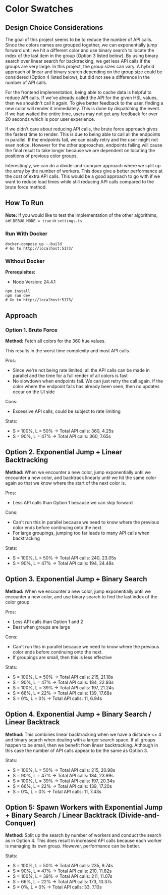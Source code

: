 # Color Swatches

## Design Choice Considerations

The goal of this project seems to be to reduce the number of API calls. Since the colors names are grouped together, we can exponentially jump forward until we hit a different color and use binary search to locate the index of the last item in the group (Option 3 listed below). By using binary search over linear search for backtracking, we get less API calls if the groups are very large. In this project, the group sizes can vary. A hybrid approach of linear and binary search depending on the group size could be considered (Option 4 listed below), but did not see a difference in the number of API calls.

For the frontend implementation, being able to cache data is helpful to reduce API calls. If we've already called the API for the given HSL values, then we shouldn't call it again. To give better feedback to the user, finding a new color will render it immediately. This is done by dispatching the event. If we had waited the entire time, users may not get any feedback for over 20 seconds which is poor user experience.

If we didn't care about reducing API calls, the brute force approach gives the fastest time to render. This is due to being able to call all the endpoints in parallel. If the endpoints fail, we can easily retry and the user might not even notice. However for the other approaches, endpoints failing will cause the final result to take longer because we are dependent on locating the positions of previous color groups.

Interestingly, we can do a divide-and-conquer approach where we split up the array by the number of workers. This does give a better performance at the cost of extra API calls. This would be a good approach to go with if we want to reduce load times while still reducing API calls compared to the brute force method.

## How To Run

**Note:** If you would like to test the implementation of the other algorithms, set `DEBUG_MODE = true` in `settings.ts`

### Run With Docker

```
docker-compose up --build
# Go to http://localhost:5173/
```

### Without Docker

**Prerequisites:**
* Node Version: 24.4.1

```
npm install
npm run dev
# Go to http://localhost:5173/
```

## Approach

### Option 1. Brute Force

**Method:** Fetch all colors for the 360 hue values.

This results in the worst time complexity and most API calls.

Pros:
* Since we're not being rate limited, all the API calls can be made in parallel and the time for a full render of all colors is fast
* No slowdown when endpoints fail. We can just retry the call again. If the color where the endpoint fails has already been seen, then no updates occur on the UI side

Cons:
* Excessive API calls, could be subject to rate limiting
 
Stats:
* S = 100%, L = 50% -> Total API calls: 360, 4.25s
* S = 90%, L = 47% -> Total API calls: 360, 7.65s

## Option 2. Exponential Jump + Linear Backtracking

**Method:** When we encounter a new color, jump exponentially until we encounter a new color, and backtrack linearly until we hit the same color again so that we know where the start of the next color is.

Pros:
* Less API calls than Option 1 because we can skip forward

Cons:
* Can't run this in parallel because we need to know where the previous color ends before continuing onto the next.
* For large groupings, jumping too far leads to many API calls when backtracking

Stats:
* S = 100%, L = 50% -> Total API calls: 240, 23.05s
* S = 90%, L = 47% -> Total API calls: 194, 24.48s

## Option 3. Exponential Jump + Binary Search

**Method:** When we encounter a new color, jump exponentially until we encounter a new color, and use binary search to find the last index of the color group.

Pros:
* Less API calls than Option 1 and 2
* Best when groups are large

Cons:
* Can't run this in parallel because we need to know where the previous color ends before continuing onto the next.
* If groupings are small, then this is less effective

Stats:
* S = 100%, L = 50% -> Total API calls: 215, 21.18s
* S = 90%, L = 47% -> Total API calls: 184, 22.93s
* S = 100%, L = 39% -> Total API calls: 197, 21.24s
* S = 66%, L = 22% -> Total API calls: 139, 17.68s
* S = 0%, L = 0% -> Total API calls: 11, 6.94s

## Option 4. Exponential Jump + Binary Search / Linear Backtrack

**Method:** This combines linear backtracking when we have a distance <= 4 and binary search when dealing with a larger search space. If all groups happen to be small, then we benefit from linear backtracking. Although in this case the number of API calls appear to be the same as Option 3.

Stats:
* S = 100%, L = 50% -> Total API calls: 215, 20.98s
* S = 90%, L = 47% -> Total API calls: 184, 23.99s
* S = 100%, L = 39% -> Total API calls: 197, 20.34s
* S = 66%, L = 22% -> Total API calls: 139, 17.20s
* S = 0%, L = 0% -> Total API calls: 11, 7.43s

## Option 5: Spawn Workers with Exponential Jump + Binary Search / Linear Backtrack (Divide-and-Conquer)

**Method:** Split up the search by number of workers and conduct the search as in Option 4. This does result in increased API calls because each worker is managing its own group. However, performance can be better.

Stats:
* S = 100%, L = 50% -> Total API calls: 235, 9.74s
* S = 90%, L = 47% -> Total API calls: 210, 11.82s
* S = 100%, L = 39% -> Total API calls: 211, 11.07s
* S = 66%, L = 22% -> Total API calls: 173, 10.37s
* S = 0%, L = 0% -> Total API calls: 33, 7.10s
